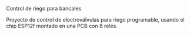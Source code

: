 Control de riego para bancales

Proyecto de control de electroválvulas para riego programable, usando el chip ESP12f montado en una PCB con 8 relés.
